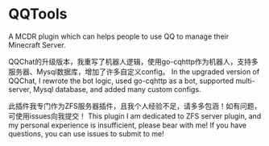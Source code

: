 # QQTools
A MCDR plugin which can helps people to use QQ to manage their Minecraft Server.

QQChat的升级版本，我重写了机器人逻辑，使用go-cqhttp作为机器人，支持多服务器、Mysql数据库，增加了许多自定义config。
In the upgraded version of QQChat, I rewrote the bot logic, used go-cqhttp as a bot, supported multi-server, Mysql database, and added many custom configs.

此插件我专门作为ZFS服务器插件，且我个人经验不足，请多多包涵！如有问题，可使用issues向我提交！
This plugin I am dedicated to ZFS server plugin, and my personal experience is insufficient, please bear with me! If you have questions, you can use issues to submit to me!
